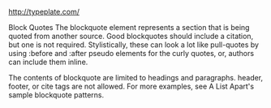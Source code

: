 http://typeplate.com/

Block Quotes
The blockquote element represents a section that is being quoted from another source. Good blockquotes should include a citation, but one is not required. Stylistically, these can look a lot like pull-quotes by using :before and :after pseudo elements for the curly quotes, or, authors can include them inline.

The contents of blockquote are limited to headings and paragraphs. header, footer, or cite tags are not allowed. For more examples, see A List Apart's sample blockquote patterns.
